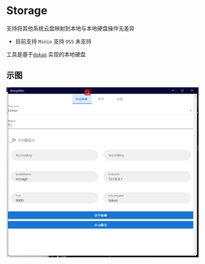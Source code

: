 # Storage

支持将其他系统云盘映射到本地与本地硬盘操作无差异

- 目前支持
	`Minio` 支持
	`OSS` 未支持

工具是基于[`dokan`](https://github.com/dokan-dev/dokan-dotnet) 实现的本地硬盘

## 示图

![image-20221211161643690](img\image-20221211161643690.png)